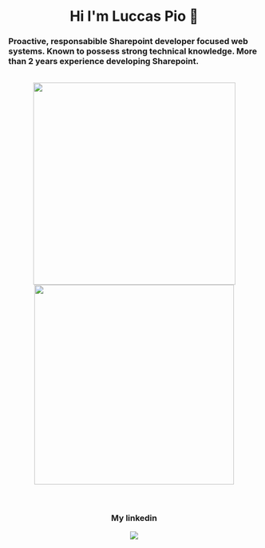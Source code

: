 <h1 align='center'>Hi I'm Luccas Pio 👋</h1>

<h3>Proactive, responsabible Sharepoint developer focused web systems. Known to possess strong technical knowledge. More than 2 years experience developing Sharepoint.</h3>
 
<br>

<div align='center'>
  <img width='405px' src='https://github-readme-stats.vercel.app/api?username=DevPio&show_icons=true&theme=radical'/>
  <img width='400px' src='https://github-readme-stats.vercel.app/api/top-langs/?username=DevPio&layout=compact&show_icons=true&theme=radical'/>
</div>
<br>

<br>
 
<div align='center'>
 
  <h3>My linkedin </h1>
  <a href="https://www.linkedin.com/in/luccas-castro-0967451a4/" target='_blank'><img src='https://img.shields.io/badge/LinkedIn-0077B5?style=for-the-badge&logo=linkedin&logoColor=white'/></a>
</div>
